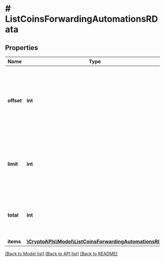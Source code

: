 # # ListCoinsForwardingAutomationsRData

## Properties

Name | Type | Description | Notes
------------ | ------------- | ------------- | -------------
**offset** | **int** | The starting index of the response items, i.e. where the response should start listing the returned items. |
**limit** | **int** | Defines how many items should be returned in the response per page basis. |
**total** | **int** | Defines the total number of items returned in the response. |
**items** | [**\CryptoAPIs\Model\ListCoinsForwardingAutomationsRI[]**](ListCoinsForwardingAutomationsRI.md) |  |

[[Back to Model list]](../../README.md#models) [[Back to API list]](../../README.md#endpoints) [[Back to README]](../../README.md)
